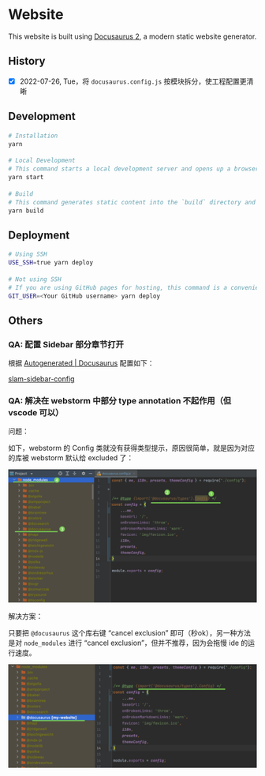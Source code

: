 # Website

This website is built using [Docusaurus 2](https://docusaurus.io/), a modern static website generator.

## History

- [x] 2022-07-26, Tue，将 `docusaurus.config.js` 按模块拆分，使工程配置更清晰

## Development

```sh
# Installation
yarn

# Local Development
# This command starts a local development server and opens up a browser window. Most changes are reflected live without having to restart the server.
yarn start

# Build
# This command generates static content into the `build` directory and can be served using any static contents hosting service.
yarn build
```

## Deployment

```sh
# Using SSH
USE_SSH=true yarn deploy

# Not using SSH
# If you are using GitHub pages for hosting, this command is a convenient way to build the website and push to the `gh-pages` branch.
GIT_USER=<Your GitHub username> yarn deploy
```

## Others

### QA: 配置 Sidebar 部分章节打开

根据 [Autogenerated | Docusaurus](https://docusaurus.io/docs/sidebar/autogenerated#category-item-metadata) 配置如下：

[slam-sidebar-config](docs/SLAM/_category_.yml)

### QA: 解决在 webstorm 中部分 type annotation 不起作用（但 vscode 可以）

问题：

如下，webstorm 的 Config 类就没有获得类型提示，原因很简单，就是因为对应的库被 webstorm 默认给 excluded 了：

![picture 1](.imgs/README-1658809363936-05019624c5547901e448b63eb3df4a7777bbb138a27754062a5c9d76b565b219.png)  

解决方案：

只要把 `@docusaurus` 这个库右键 “cancel exclusion” 即可（秒ok），另一种方法是对 `node_modules` 进行 “cancel exclusion”，但并不推荐，因为会拖慢 ide 的运行速度。

![picture 2](.imgs/README-1658809446256-0bfd428c3b927fd911cead5f3da24a86c79a9fb24d8a40a69742f91a092f55b1.png)  
